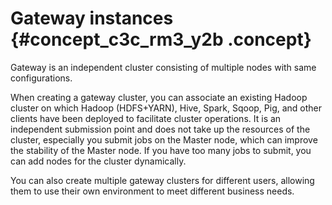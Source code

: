 # Gateway instances {#concept_c3c_rm3_y2b .concept}

Gateway is an independent cluster consisting of multiple nodes with same configurations.

When creating a gateway cluster, you can associate an existing Hadoop cluster on which Hadoop \(HDFS+YARN\), Hive, Spark, Sqoop, Pig, and other clients have been deployed to facilitate cluster operations. It is an independent submission point and does not take up the resources of the cluster, especially you submit jobs on the Master node, which can improve the stability of the Master node. If you have too many jobs to submit, you can add nodes for the cluster dynamically.

You can also create multiple gateway clusters for different users, allowing them to use their own environment to meet different business needs.

